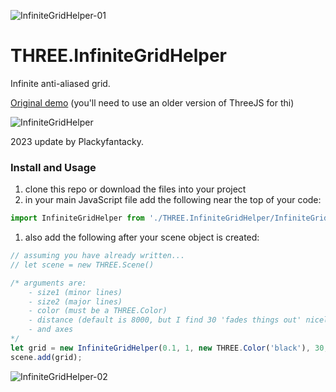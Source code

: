 ![InfiniteGridHelper-01](https://user-images.githubusercontent.com/28584767/157970587-bbcca0d6-7502-41fd-8a7b-fff087c36730.png)

# THREE.InfiniteGridHelper
Infinite anti-aliased grid.

[Original demo](https://codepen.io/Fyrestar/pen/wLxjYj) (you'll need to use an older version of ThreeJS for thi)

![InfiniteGridHelper](https://mevedia.com/share/InfiniteGridHelper.jpg)

2023 update by Plackyfantacky.

### Install and Usage

1. clone this repo or download the files into your project
2. in your main JavaScript file add the following near the top of your code:
```javascript
import InfiniteGridHelper from './THREE.InfiniteGridHelper/InfiniteGridHelper.js';
```
1. also add the following after your scene object is created:
```javascript
// assuming you have already written...
// let scene = new THREE.Scene()

/* arguments are:
	- size1 (minor lines)
	- size2 (major lines)
	- color (must be a THREE.Color)
	- distance (default is 8000, but I find 30 'fades things out' nicely)
	- and axes
*/
let grid = new InfiniteGridHelper(0.1, 1, new THREE.Color('black'), 30, 'xzy');
scene.add(grid);
```

![InfiniteGridHelper-02](https://adamtrickett.com/Screenshot-2023-08-03.png)



